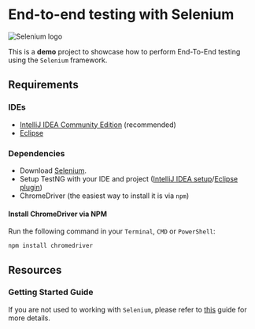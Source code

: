 # End-to-end testing with Selenium

![Selenium logo](https://upload.wikimedia.org/wikipedia/en/5/5c/Seleniumlogo.png)

This is a **demo** project to showcase how to perform End-To-End testing using the `Selenium` 
framework.

## Requirements

### IDEs

- [IntelliJ IDEA Community Edition](https://www.jetbrains.com/idea/download/#section=windows) (recommended)
- [Eclipse](http://www.eclipse.org/downloads/)

### Dependencies

- Download [Selenium](http://www.seleniumhq.org/download/).
- Setup TestNG with your IDE and project ([IntelliJ IDEA setup](https://www.jetbrains.com/help/idea/configuring-testing-libraries.html)/[Eclipse plugin](http://marketplace.eclipse.org/content/testng-eclipse))
- ChromeDriver (the easiest way to install it is via `npm`)

#### Install ChromeDriver via NPM

Run the following command in your `Terminal`, `CMD` or `PowerShell`:

`npm install chromedriver`

## Resources

### Getting Started Guide

If you are not used to working with `Selenium`, please refer to [this](https://github.com/SeleniumHQ/selenium/wiki/Getting-Started) 
guide for more details.